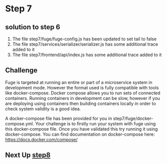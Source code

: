 # Step 7

## solution to step 6

1. The file step7/fuge/fuge-config.js has been updated to set tail to false
2. The file step7/services/serializer/serializer.js has some additional trace added to it
2. The file step7/frontend/api/index.js has some additional trace added to it

## Challenge

Fuge is targeted at running an entire or part of a microservice system in development mode. However the format used is fully compatible with 
tools like docker-compose. Docker compose allows you to run sets of connected containers. Running containers in development can be slow, however
if you are deploying using containers then building containers locally in order to check system validity is a good idea.

A docker-compose file has been provided for you in step7/fuge/docker-compose.yml. Your challenge is to firstly run your system with fuge using this
docker-compose file. Once you have validated this try running it using docker-compose. You can find documentation on docker-compose here: https://docs.docker.com/compose/

## Next Up [step8](../step8/README.md)
